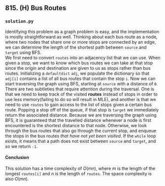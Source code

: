 ## 815. (H) Bus Routes

### `solution.py`
Identifying this problem as a graph problem is easy, and the implementation is mostly straightforward as well. Thinking about each bus route as a node, where two nodes that share one or more stops are connected by an edge, we can determine the length of the shortest path between `source` and `target` using BFS.  
We first need to convert `routes` into an adjacency list that we can use. When given a stop, we want to know which bus routes we can take at that stop since the origin and destination are given to us as stops rather than bus routes. Initializing a `defaultdict` `adj`, we populate the dictionary so that `adj[i]` contains a list of all bus routes that contain the stop `i`. Now we can start traversing the graph using BFS, starting at `source` with a distance of `0`. There are two subtleties that require attention during the traversal. One is that we need to keep track of the visited **routes** instead of stops in order to use less memory(failing to do so will result in MLE), and another is that we need to use `routes` to gain access to the list of stops given a certain bus route. Popping a stop off of the queue, if that stop is `target` we immediately return the associated distance. Because we are traversing the graph using BFS, it is guaranteed that the travelled distance whenever a node is first encountered is the shortest distance to that node. Otherwise, we look through the bus routes that also go through the current stop, and enqueue the stops in the bus routes *that have not yet been visited*. If the `while` loop exists, it means that a path does not exist between `source` and `target`, and so we return `-1`.  

#### Conclusion
This solution has a time complexity of $O(mn)$, where $m$ is the length of the longest `routes[i]` and $n$ is the length of `routes`. The space complexity is also $O(mn)$.  
  

